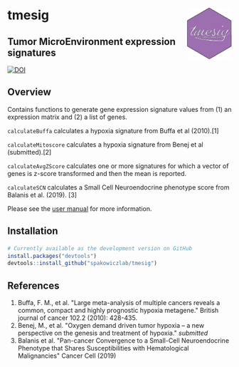 # tmesig <img src="man/figures/hex-sticker.png" align="right" width="100" />

## Tumor MicroEnvironment expression signatures                    

[![DOI](https://zenodo.org/badge/424702817.svg)](https://zenodo.org/badge/latestdoi/424702817)

## Overview

Contains functions to generate gene expression signature values from (1) an expression matrix and (2) a list of genes. 

`calculateBuffa` calculates a hypoxia signature from Buffa et al (2010).[1]

`calculateMitoscore` calculates a hypoxia signature from Benej et al (submitted).[2]

`calculateAvgZScore` calculates one or more signatures for which a vector of genes is z-score transformed and then the mean is reported.

`calculateSCN` calculates a Small Cell Neuroendocrine phenotype score from Balanis et al. (2019). [3]

Please see the [user manual](https://github.com/spakowiczlab/tmesig/blob/master/doc/tmesig-documentation.md) for more information. 

## Installation

``` r
# Currently available as the development version on GitHub
install.packages("devtools")
devtools::install_github("spakowiczlab/tmesig")
```

## References

1. Buffa, F. M., et al. "Large meta-analysis of multiple cancers reveals a common, compact and highly prognostic hypoxia metagene." British journal of cancer 102.2 (2010): 428-435.
2. Benej, M., et al. "Oxygen demand driven tumor hypoxia – a new perspective on the genesis and treatment of hypoxia." _submitted_
3. Balanis et al. "Pan-cancer Convergence to a Small-Cell Neuroendocrine Phenotype that Shares Susceptibilities with Hematological Malignancies" Cancer Cell (2019)
